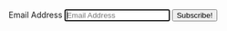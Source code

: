 <form>
<label>Email Address</label>
<input type="email" id ="inputEmail" class="form-control" placeholder="Email Address" required autofocus>
<button class="btn btn-lg btn-primary btn-block" type="submit"> Subscribe!</button>
</form>


<script src="https://www.gstatic.com/firebasejs/5.4.1/firebase.js"></script>
<script>
  // Initialize Firebase
  var config = {
    apiKey: "AIzaSyDtHgvPy_AMQ6hj2cLNLSnlo8SxmAer5BU",
    authDomain: "ethionlp.firebaseapp.com",
    databaseURL: "https://ethionlp.firebaseio.com",
    projectId: "ethionlp",
    storageBucket: "ethionlp.appspot.com",
    messagingSenderId: "922706194013"
  };
  firebase.initializeApp(config);

  function saveToFirebase(email) {
    var emailObject = {
        email: email
    };

    firebase.database().ref('subscription-entries').push().set(emailObject)
        .then(function(snapshot) {
            success(); // some success method
        }, function(error) {
            console.log('error' + error);
            error(); // some error method
        });
}
</script>